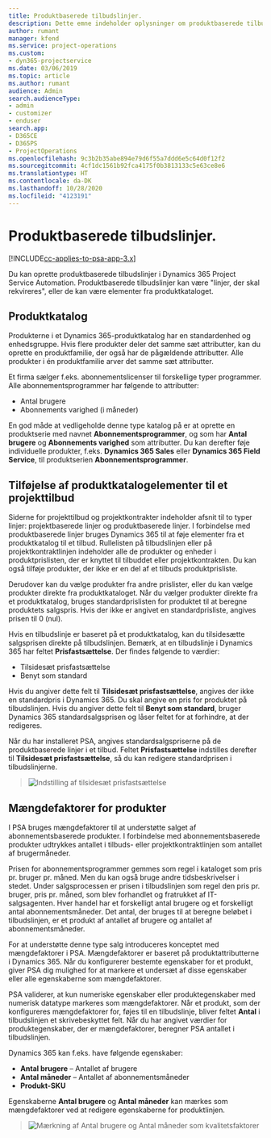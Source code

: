```yaml
---
title: Produktbaserede tilbudslinjer.
description: Dette emne indeholder oplysninger om produktbaserede tilbudslinjer.
author: rumant
manager: kfend
ms.service: project-operations
ms.custom:
- dyn365-projectservice
ms.date: 03/06/2019
ms.topic: article
ms.author: rumant
audience: Admin
search.audienceType:
- admin
- customizer
- enduser
search.app:
- D365CE
- D365PS
- ProjectOperations
ms.openlocfilehash: 9c3b2b35abe894e79d6f55a7ddd6e5c64d0f12f2
ms.sourcegitcommit: 4cf1dc1561b92fca4175f0b3813133c5e63ce8e6
ms.translationtype: HT
ms.contentlocale: da-DK
ms.lasthandoff: 10/28/2020
ms.locfileid: "4123191"
---
```

# <a name="product-based-quote-lines"></a>Produktbaserede tilbudslinjer.

[!INCLUDE[cc-applies-to-psa-app-3.x](../includes/cc-applies-to-psa-app-3x.md)]


Du kan oprette produktbaserede tilbudslinjer i Dynamics 365 Project Service Automation. Produktbaserede tilbudslinjer kan være "linjer, der skal rekvireres", eller de kan være elementer fra produktkataloget.

## <a name="product-catalog"></a>Produktkatalog

Produkterne i et Dynamics 365-produktkatalog har en standardenhed og enhedsgruppe. Hvis flere produkter deler det samme sæt attributter, kan du oprette en produktfamilie, der også har de pågældende attributter. Alle produkter i én produktfamilie arver det samme sæt attributter.

Et firma sælger f.eks. abonnementslicenser til forskellige typer programmer. Alle abonnementsprogrammer har følgende to attributter:

- Antal brugere 
- Abonnements varighed (i måneder)

En god måde at vedligeholde denne type katalog på er at oprette en produktserie med navnet **Abonnementsprogrammer**, og som har **Antal brugere** og **Abonnements varighed** som attributter. Du kan derefter føje individuelle produkter, f.eks. **Dynamics 365 Sales** eller **Dynamics 365 Field Service**, til produktserien **Abonnementsprogrammer**.

## <a name="adding-product-catalog-items-to-a-project-quote"></a>Tilføjelse af produktkatalogelementer til et projekttilbud

Siderne for projekttilbud og projektkontrakter indeholder afsnit til to typer linjer: projektbaserede linjer og produktbaserede linjer. I forbindelse med produktbaserede linjer bruges Dynamics 365 til at føje elementer fra et produktkatalog til et tilbud. Rullelisten på tilbudslinjen eller på projektkontraktlinjen indeholder alle de produkter og enheder i produktprislisten, der er knyttet til tilbuddet eller projektkontrakten. Du kan også tilføje produkter, der ikke er en del af et tilbuds produktprisliste.

Derudover kan du vælge produkter fra andre prislister, eller du kan vælge produkter direkte fra produktkataloget. Når du vælger produkter direkte fra et produktkatalog, bruges standardprislisten for produktet til at beregne produktets salgspris. Hvis der ikke er angivet en standardprisliste, angives prisen til 0 (nul).

Hvis en tilbudslinje er baseret på et produktkatalog, kan du tilsidesætte salgsprisen direkte på tilbudslinjen. Bemærk, at en tilbudslinje i Dynamics 365 har feltet **Prisfastsættelse**. Der findes følgende to værdier:

- Tilsidesæt prisfastsættelse  
- Benyt som standard

Hvis du angiver dette felt til **Tilsidesæt prisfastsættelse**, angives der ikke en standardpris i Dynamics 365. Du skal angive en pris for produktet på tilbudslinjen. Hvis du angiver dette felt til **Benyt som standard**, bruger Dynamics 365 standardsalgsprisen og låser feltet for at forhindre, at der redigeres.

Når du har installeret PSA, angives standardsalgspriserne på de produktbaserede linjer i et tilbud. Feltet **Prisfastsættelse** indstilles derefter til **Tilsidesæt prisfastsættelse**, så du kan redigere standardprisen i tilbudslinjerne.

> ![Indstilling af tilsidesæt prisfastsættelse](media/basic-guide-10.png)
 
## <a name="quantity-factors-for-products"></a>Mængdefaktorer for produkter

I PSA bruges mængdefaktorer til at understøtte salget af abonnementsbaserede produkter. I forbindelse med abonnementsbaserede produkter udtrykkes antallet i tilbuds- eller projektkontraktlinjen som antallet af brugermåneder.

Prisen for abonnementsprogrammer gemmes som regel i kataloget som pris pr. bruger pr. måned. Men du kan også bruge andre tidsbeskrivelser i stedet. Under salgsprocessen er prisen i tilbudslinjen som regel den pris pr. bruger, pris pr. måned, som blev forhandlet og fratrukket af IT-salgsagenten. Hver handel har et forskelligt antal brugere og et forskelligt antal abonnementsmåneder. Det antal, der bruges til at beregne beløbet i tilbudslinjen, er et produkt af antallet af brugere og antallet af abonnementsmåneder.

For at understøtte denne type salg introduceres konceptet med mængdefaktorer i PSA. Mængdefaktorer er baseret på produktattributterne i Dynamics 365. Når du konfigurerer bestemte egenskaber for et produkt, giver PSA dig mulighed for at markere et undersæt af disse egenskaber eller alle egenskaberne som mængdefaktorer.

PSA validerer, at kun numeriske egenskaber eller produktegenskaber med numerisk datatype markeres som mængdefaktorer. Når et produkt, som der konfigureres mængdefaktorer for, føjes til en tilbudslinje, bliver feltet **Antal** i tilbudslinjen et skrivebeskyttet felt. Når du har angivet værdier for produktegenskaber, der er mængdefaktorer, beregner PSA antallet i tilbudslinjen.

Dynamics 365 kan f.eks. have følgende egenskaber: 

- **Antal brugere** – Antallet af brugere 
- **Antal måneder** – Antallet af abonnementsmåneder
- **Produkt-SKU** 

Egenskaberne **Antal brugere** og **Antal måneder** kan mærkes som mængdefaktorer ved at redigere egenskaberne for produktlinjen. 

> ![Mærkning af Antal brugere og Antal måneder som kvalitetsfaktorer](media/basic-guide-11.png)
 
